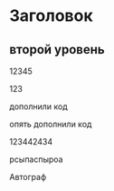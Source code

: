 # Заголовок

## второй уровень

12345

123

дополнили код

опять дополнили код

123442434

рсыпаспыроа

Автограф